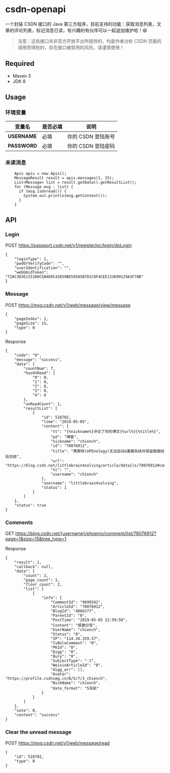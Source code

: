 # csdn-openapi
一个封装 CSDN 接口的 Java 第三方程序，目前支持的功能：获取消息列表，文章的评论列表，标记消息已读，有兴趣的有伙伴可以一起追加维护哈！😄
> 注意：这些接口并非官方开放平台所提供的，均是作者分析 CSDN 页面的调用而得到的，存在接口被禁用的风险，请谨慎使用！

## Required
* Maven 3
* JDK 8

## Usage

### 环境变量
| 变量名 | 是否必填 | 说明 |
| ---- | ---- | ---- |
| **USERNAME** | 必填 | 你的 CSDN 登陆账号 |
| **PASSWORD** | 必填 | 你的 CSDN 登陆密码 |

### 未读消息
```
    Apis apis = new Apis();
    MessageResult result = apis.messages(1, 15);
    List<Message> list = result.getData().getResultList();
    for (Message msg : list) {
      if (msg.isUnread()) {
        System.out.println(msg.getContent());
      }
    }
```

## API
### Login
POST https://passport.csdn.net/v1/register/pc/login/doLogin
```
{
    "loginType": 1,
    "pwdOrVerifyCode": "",
    "userIdentification": "",
    "webUmidToken": "T2AC3D3E115108C5B4E0C42859BE59585B7D1C0F4CEE133699129A3F78B"
}
```

### Message
POST https://msg.csdn.net/v1/web/message/view/message
```
{
	"pageIndex": 1,
	"pageSize": 15,
	"type": 0
}
```

Response
```
{
    "code": "0",
    "message": "success",
    "data": {
        "countNum": 7,
        "hasUnRead": {
            "0": 0,
            "1": 0,
            "2": 0,
            "3": 0,
            "4": 0
        },
        "unReadCount": 1,
        "resultList": [
            {
                "id": 518702,
                "time": "2019-05-05",
                "content": {
                    "tt": "{%nickname%}评论了你的博文{%url%}{%title%}",
                    "pd": "博客",
                    "nickname": "chiench",
                    "id": "78076912",
                    "title": "黑群晖(XPEnology)无法启动&重建系统并保留数据经验总结",
                    "url": "https://blog.csdn.net/littlebrain4solving/article/details/78076912#comments",
                    "tc": "",
                    "username": "chiench"
                },
                "username": "littlebrain4solving",
                "status": 1
            }
        ]
    },
    "status": true
}
```

### Comments
GET https://blog.csdn.net/{username}/phoenix/comment/list/78076912?page=1&size=15&tree_type=1

Response
```
{
    "result": 1,
    "callback": null,
    "data": {
        "count": 2,
        "page_count": 1,
        "floor_count": 2,
        "list": [
            {
                "info": {
                    "CommentId": "9699342",
                    "ArticleId": "78076912",
                    "BlogId": "4866377",
                    "ParentId": "0",
                    "PostTime": "2019-05-05 22:59:50",
                    "Content": "感謝分享",
                    "UserName": "chiench",
                    "Status": "0",
                    "IP": "114.34.159.57",
                    "IsBoleComment": "0",
                    "PKId": "0",
                    "Digg": "0",
                    "Bury": "0",
                    "SubjectType": "-1",
                    "WeixinArticleId": "0",
                    "digg_arr": [],
                    "Avatar": "https://profile.csdnimg.cn/B/5/7/3_chiench",
                    "NickName": "chiench",
                    "date_format": "5天前"
                }
            }
        ]
    },
    "vote": 0,
    "content": "success"
}
```

### Clear the unread message
POST https://msg.csdn.net/v1/web/message/read
```
{
	"id": 518702,
	"type": 0
}
```